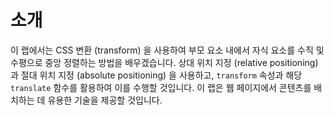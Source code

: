 # 소개

이 랩에서는 CSS 변환 (transform) 을 사용하여 부모 요소 내에서 자식 요소를 수직 및 수평으로 중앙 정렬하는 방법을 배우겠습니다. 상대 위치 지정 (relative positioning) 과 절대 위치 지정 (absolute positioning) 을 사용하고, `transform` 속성과 해당 `translate` 함수를 활용하여 이를 수행할 것입니다. 이 랩은 웹 페이지에서 콘텐츠를 배치하는 데 유용한 기술을 제공할 것입니다.
